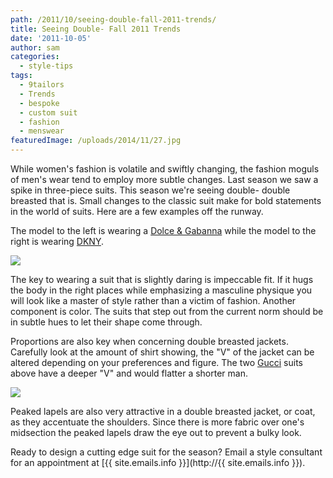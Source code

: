 ```yaml
---
path: /2011/10/seeing-double-fall-2011-trends/
title: Seeing Double- Fall 2011 Trends
date: '2011-10-05'
author: sam
categories:
  - style-tips
tags:
  - 9tailors
  - Trends
  - bespoke
  - custom suit
  - fashion
  - menswear
featuredImage: /uploads/2014/11/27.jpg
---
```

While women's fashion is volatile and swiftly changing, the fashion moguls of men's wear tend to employ more subtle changes. Last season we saw a spike in three-piece suits. This season we're seeing double- double breasted that is. Small changes to the classic suit make for bold statements in the world of suits. Here are a few examples off the runway.

The model to the left is wearing a [Dolce & Gabanna](http://www.dolcegabbana.com/) while the model to the right is wearing [DKNY](http://www.donnakaran.com/).

[![](http://4.bp.blogspot.com/-y31ZAnHIO6g/TpWbsJmcCGI/AAAAAAAAA2M/6n7MFagHpmE/s400/db_2.jpg)](http://4.bp.blogspot.com/-y31ZAnHIO6g/TpWbsJmcCGI/AAAAAAAAA2M/6n7MFagHpmE/s1600/db_2.jpg)

The key to wearing a suit that is slightly daring is impeccable fit. If it hugs the body in the right places while emphasizing a masculine physique you will look like a master of style rather than a victim of fashion. Another component is color. The suits that step out from the current norm should be in subtle hues to let their shape come through.

Proportions are also key when concerning double breasted jackets. Carefully look at the amount of shirt showing, the "V" of the jacket can be altered depending on your preferences and figure. The two [Gucci](http://www.gucci.com/us/home) suits above have a deeper "V" and would flatter a shorter man.

[![](http://2.bp.blogspot.com/-i5g6kTxUSjY/TpWbsNfG9nI/AAAAAAAAA2E/Xiv-_A_LgXA/s400/db_1.jpg)](http://2.bp.blogspot.com/-i5g6kTxUSjY/TpWbsNfG9nI/AAAAAAAAA2E/Xiv-_A_LgXA/s1600/db_1.jpg)

Peaked lapels are also very attractive in a double breasted jacket, or coat, as they accentuate the shoulders. Since there is more fabric over one's midsection the peaked lapels draw the eye out to prevent a bulky look.

Ready to design a cutting edge suit for the season? Email a style consultant for an appointment at [{{ site.emails.info }}](http://{{ site.emails.info }}).